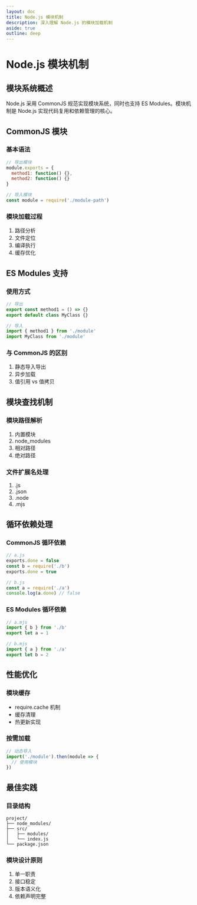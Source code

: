 ```yaml
---
layout: doc
title: Node.js 模块机制
description: 深入理解 Node.js 的模块加载机制
aside: true
outline: deep
---
```


# Node.js 模块机制

## 模块系统概述

Node.js 采用 CommonJS 规范实现模块系统，同时也支持 ES Modules。模块机制是 Node.js 实现代码复用和依赖管理的核心。

## CommonJS 模块

### 基本语法
```javascript
// 导出模块
module.exports = {
  method1: function() {},
  method2: function() {}
}

// 导入模块
const module = require('./module-path')
```

### 模块加载过程
1. 路径分析
2. 文件定位
3. 编译执行
4. 缓存优化

## ES Modules 支持

### 使用方式
```javascript
// 导出
export const method1 = () => {}
export default class MyClass {}

// 导入
import { method1 } from './module'
import MyClass from './module'
```

### 与 CommonJS 的区别
1. 静态导入导出
2. 异步加载
3. 值引用 vs 值拷贝

## 模块查找机制

### 模块路径解析
1. 内置模块
2. node_modules
3. 相对路径
4. 绝对路径

### 文件扩展名处理
1. .js
2. .json
3. .node
4. .mjs

## 循环依赖处理

### CommonJS 循环依赖
```javascript
// a.js
exports.done = false
const b = require('./b')
exports.done = true

// b.js
const a = require('./a')
console.log(a.done) // false
```

### ES Modules 循环依赖
```javascript
// a.mjs
import { b } from './b'
export let a = 1

// b.mjs
import { a } from './a'
export let b = 2
```

## 性能优化

### 模块缓存
- require.cache 机制
- 缓存清理
- 热更新实现

### 按需加载
```javascript
// 动态导入
import('./module').then(module => {
  // 使用模块
})
```

## 最佳实践

### 目录结构
```
project/
├── node_modules/
├── src/
│   ├── modules/
│   └── index.js
└── package.json
```

### 模块设计原则
1. 单一职责
2. 接口稳定
3. 版本语义化
4. 依赖声明完整
